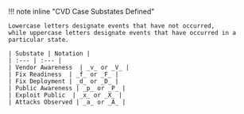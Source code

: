 !!! note inline "CVD Case Substates Defined"

    Lowercase letters designate events that have not occurred,
    while uppercase letters designate events that have occurred in a particular state.

    | Substate | Notation |
    | :--- | :--- |
    | Vendor Awareness  | _v_ or _V_ |
    | Fix Readiness  | _f_ or _F_ |
    | Fix Deployment | _d_ or _D_ |
    | Public Awareness | _p_ or _P_ |
    | Exploit Public  | _x_ or _X_ |
    | Attacks Observed | _a_ or _A_ |
